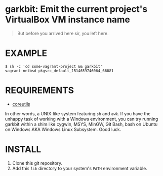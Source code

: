 # garkbit: Emit the current project's VirtualBox VM instance name

> But before you arrived here sir, you left here.

# EXAMPLE

```console
$ sh -c 'cd some-vagrant-project && garkbit'
vagrant-netbsd-pkgsrc_default_1514659746064_66081
```

# REQUIREMENTS

* [coreutils](https://www.gnu.org/software/coreutils/coreutils.html)

In other words, a UNIX-like system featuring `sh` and `awk`. If you have the unhappy task of working with a Windows environment, you can try running garkbit within a shim like cygwin, MSYS, MinGW, Git Bash, bash on Ubuntu on Windows AKA Windows Linux Subsystem. Good luck.

# INSTALL

1. Clone this git repository.
2. Add this `lib` directory to your system's `PATH` environment variable.
